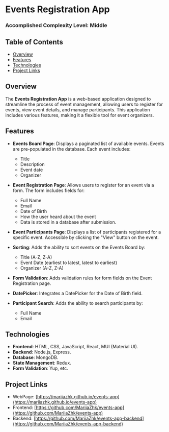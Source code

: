 # Events Registration App

### Accomplished Complexity Level: Middle

## Table of Contents

- [Overview](#overview)
- [Features](#features)
- [Technologies](#technologies)
- [Project Links](#project-links)

## Overview

The **Events Registration App** is a web-based application designed to streamline the process of event management, allowing users to register for events, view event details, and manage participants. This application includes various features, making it a flexible tool for event organizers.

## Features

- **Events Board Page**: Displays a paginated list of available events. Events are pre-populated in the database. Each event includes:
  - Title
  - Description
  - Event date
  - Organizer
- **Event Registration Page**: Allows users to register for an event via a form. The form includes fields for:
  - Full Name
  - Email
  - Date of Birth
  - How the user heard about the event
  - Data is stored in a database after submission.
- **Event Participants Page**: Displays a list of participants registered for a specific event. Accessible by clicking the "View" button on the event.

- **Sorting**: Adds the ability to sort events on the Events Board by:
  - Title (A-Z, Z-A)
  - Event Date (earliest to latest, latest to earliest)
  - Organizer (A-Z, Z-A)
- **Form Validation**: Adds validation rules for form fields on the Event Registration page.
- **DatePicker**: Integrates a DatePicker for the Date of Birth field.
- **Participant Search**: Adds the ability to search participants by:
  - Full Name
  - Email

## Technologies

- **Frontend**: HTML, CSS, JavaScript, React, MUI (Material UI).
- **Backend**: Node.js, Express.
- **Database**: MongoDB.
- **State Management**: Redux.
- **Form Validation**: Yup, etc.

## Project Links

- WebPage:
  [https://mariiazhk.github.io/events-app](https://mariiazhk.github.io/events-app)
- Frontend:
  [https://github.com/MariiaZhk/events-app](https://github.com/MariiaZhk/events-app)
- Backend:
  [https://github.com/MariiaZhk/events-app-backend](https://github.com/MariiaZhk/events-app-backend)
